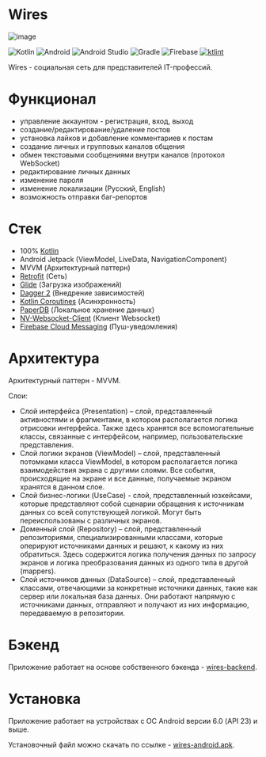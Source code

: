 # Wires

![image](https://res.cloudinary.com/hnp4q7akq/image/upload/v1655150453/Introduction_1_miqfw0.png)

![Kotlin](https://img.shields.io/badge/kotlin-%230095D5.svg?style=for-the-badge&logo=kotlin&logoColor=white)
![Android](https://img.shields.io/badge/Android-3DDC84?style=for-the-badge&logo=android&logoColor=white)
![Android Studio](https://img.shields.io/badge/Android%20Studio-3DDC84.svg?style=for-the-badge&logo=android-studio&logoColor=white)
![Gradle](https://img.shields.io/badge/Gradle-02303A.svg?style=for-the-badge&logo=Gradle&logoColor=white)
![Firebase](https://img.shields.io/badge/Firebase-039BE5?style=for-the-badge&logo=Firebase&logoColor=white)
[![ktlint](https://img.shields.io/badge/code%20style-%E2%9D%A4-FF4081.svg)](https://ktlint.github.io/)

Wires - социальная сеть для представителей IT-профессий.

# Функционал
- управление аккаунтом - регистрация, вход, выход
- создание/редактирование/удаление постов
- установка лайков и добавление комментариев к постам
- создание личных и групповых каналов общения
- обмен текстовыми сообщениями внутри каналов (протокол WebSocket)
- редактирование личных данных
- изменение пароля
- изменение локализации (Русский, English)
- возможность отправки баг-репортов

# Стек
- 100% [Kotlin](https://kotlinlang.org/)
- Android Jetpack (ViewModel, LiveData, NavigationComponent)
- MVVM (Архитектурный паттерн)
- [Retrofit](https://github.com/square/retrofit) (Сеть)
- [Glide](https://github.com/bumptech/glide) (Загрузка изображений)
- [Dagger 2](https://github.com/google/dagger) (Внедрение зависимостей)
- [Kotlin Coroutines](https://github.com/Kotlin/kotlinx.coroutines) (Асинхронность)
- [PaperDB](https://github.com/PaperMC/Paper) (Локальное хранение данных)
- [NV-Websocket-Client](https://github.com/TakahikoKawasaki/nv-websocket-client) (Клиент Websocket)
- [Firebase Cloud Messaging](https://firebase.google.com) (Пуш-уведомления)

# Архитектура
Архитектурный паттерн - MVVM.

Слои:
- Слой интерфейса (Presentation) – слой, представленный активностями и фрагментами, в котором располагается логика отрисовки интерфейса. Также здесь хранятся все вспомогательные классы, связанные с интерфейсом, например, пользовательские представления.
- Слой логики экранов (ViewModel) – слой, представленный потомками класса ViewModel, в котором располагается логика взаимодействия экрана с другими слоями. Все события, происходящие на экране и все данные, получаемые экраном хранятся в данном слое.
- Слой бизнес-логики (UseCase) - слой, представленный юзкейсами, которые представляют собой сценарии обращения к источникам данных со всей сопутствующей логикой. Могут быть переиспользованы с различных экранов.
- Доменный слой (Repository) – слой, представленный репозиториями, специализированными классами, которые оперируют источниками данных и решают, к какому из них обратиться. Здесь содержится логика получения данных по запросу экранов и логика преобразования данных из одного типа в другой (mappers).
- Слой источников данных (DataSource) – слой, представленный классами, отвечающими за конкретные источники данных, такие как сервер или локальная база данных. Они работают напрямую с источниками данных, отправляют и получают из них информацию, передаваемую в репозитории.

# Бэкенд

Приложение работает на основе собственного бэкенда - [wires-backend](https://github.com/MegaR1CK/wires-backend).

# Установка

Приложение работает на устройствах с OC Android версии 6.0 (API 23) и выше.

Установочный файл можно скачать по ссылке - [wires-android.apk](https://disk.yandex.ru/d/4yGLkjqEUBWiVA).
